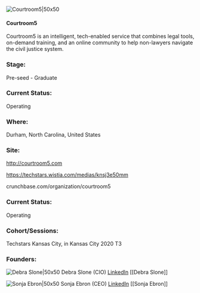 

![Courtroom5|50x50](https://apimg.techstars.com/connect/images/image_files/5f31f8ef34a60d0abe0001e2/original/Favicon_copy.png)

#### Courtroom5
Courtroom5 is an intelligent, tech-enabled service that combines legal tools, on-demand training, and an online community to help non-lawyers navigate the civil justice system.

### Stage: 
Pre-seed - Graduate 

### Current Status: 
Operating

### Where:
Durham, North Carolina, United States

### Site:
http://courtroom5.com

https://techstars.wistia.com/medias/knsj3e50mm

crunchbase.com/organization/courtroom5

### Current Status: 
Operating

### Cohort/Sessions: 
Techstars Kansas City, in Kansas City 2020 T3

### Founders: 

![Debra Slone|50x50](https://apimg.techstars.com/connect/images/image_files/5f03478534a60d016700000f/original/DEBRA3.png) Debra Slone (CIO) [LinkedIn](https://linkedin.com/in/debra-slone-676a34131) [[Debra Slone]]

![Sonja Ebron|50x50](https://apimg.techstars.com/connect/images/image_files/5ed0109134a60d1dec000002/original/SonjaEbron2019a.jpg) Sonja Ebron (CEO) [LinkedIn](https://linkedin.com/in/sonjaebron) [[Sonja Ebron]]


